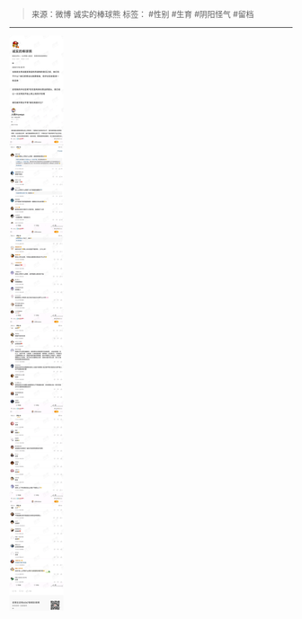 > 来源：微博 诚实的棒球熊
> 标签： #性别 #生育 #阴阳怪气 #留档
***
![](https://raw.githubusercontent.com/bluntvoice/mypic/main/img-16740455847684859356611612514.jpg)